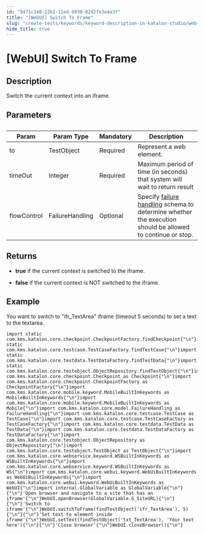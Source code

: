 ```yaml
---
id: "9471c340-22b2-11ed-9930-0242fe3e4a3f"
title: "[WebUI] Switch To Frame"
slug: "create-tests/keywords/keyword-description-in-katalon-studio/web-ui-keywords/webui-switch-to-frame"
hide_title: true
---
```


# <a id="id_0" class="anchor_top_offset"/><a id="ariaid-title1" class="anchor_top_offset"/>[WebUI] Switch To Frame


## <a id="id_0__id_1" class="anchor_top_offset"/>Description

              
<p xmlns="http://www.w3.org/1999/xhtml" className="p">Switch the current context into an iframe.</p> 
      

## <a id="id_0__id_2" class="anchor_top_offset"/>Parameters

              
<table xmlns="http://www.w3.org/1999/xhtml" className="table anchor_top_offset" id="id_0__432c5d2e-5427-4edd-863b-497221655006"><caption /><thead className="thead"><tr className><th className="entry anchor_top_offset" id="id_0__432c5d2e-5427-4edd-863b-497221655006__entry__1">Param</th><th className="entry anchor_top_offset" id="id_0__432c5d2e-5427-4edd-863b-497221655006__entry__2">Param Type</th><th className="entry anchor_top_offset" id="id_0__432c5d2e-5427-4edd-863b-497221655006__entry__3">Mandatory</th><th className="entry anchor_top_offset" id="id_0__432c5d2e-5427-4edd-863b-497221655006__entry__4">Description</th></tr></thead><tbody className="tbody"><tr className><td className="entry" headers="id_0__432c5d2e-5427-4edd-863b-497221655006__entry__1 id_0__432c5d2e-5427-4edd-863b-497221655006__entry__2 id_0__432c5d2e-5427-4edd-863b-497221655006__entry__3 id_0__432c5d2e-5427-4edd-863b-497221655006__entry__4 ">to</td><td className="entry" headers="id_0__432c5d2e-5427-4edd-863b-497221655006__entry__1 id_0__432c5d2e-5427-4edd-863b-497221655006__entry__2 id_0__432c5d2e-5427-4edd-863b-497221655006__entry__3 id_0__432c5d2e-5427-4edd-863b-497221655006__entry__4 ">TestObject</td><td className="entry" headers="id_0__432c5d2e-5427-4edd-863b-497221655006__entry__1 id_0__432c5d2e-5427-4edd-863b-497221655006__entry__2 id_0__432c5d2e-5427-4edd-863b-497221655006__entry__3 id_0__432c5d2e-5427-4edd-863b-497221655006__entry__4 ">Required</td><td className="entry" headers="id_0__432c5d2e-5427-4edd-863b-497221655006__entry__1 id_0__432c5d2e-5427-4edd-863b-497221655006__entry__2 id_0__432c5d2e-5427-4edd-863b-497221655006__entry__3 id_0__432c5d2e-5427-4edd-863b-497221655006__entry__4 ">Represent a web element.</td></tr><tr className><td className="entry" headers="id_0__432c5d2e-5427-4edd-863b-497221655006__entry__1 id_0__432c5d2e-5427-4edd-863b-497221655006__entry__2 id_0__432c5d2e-5427-4edd-863b-497221655006__entry__3 id_0__432c5d2e-5427-4edd-863b-497221655006__entry__4 ">timeOut</td><td className="entry" headers="id_0__432c5d2e-5427-4edd-863b-497221655006__entry__1 id_0__432c5d2e-5427-4edd-863b-497221655006__entry__2 id_0__432c5d2e-5427-4edd-863b-497221655006__entry__3 id_0__432c5d2e-5427-4edd-863b-497221655006__entry__4 ">Integer</td><td className="entry" headers="id_0__432c5d2e-5427-4edd-863b-497221655006__entry__1 id_0__432c5d2e-5427-4edd-863b-497221655006__entry__2 id_0__432c5d2e-5427-4edd-863b-497221655006__entry__3 id_0__432c5d2e-5427-4edd-863b-497221655006__entry__4 ">Required</td><td className="entry" headers="id_0__432c5d2e-5427-4edd-863b-497221655006__entry__1 id_0__432c5d2e-5427-4edd-863b-497221655006__entry__2 id_0__432c5d2e-5427-4edd-863b-497221655006__entry__3 id_0__432c5d2e-5427-4edd-863b-497221655006__entry__4 ">Maximum period of time (in seconds) that system will wait to         return result</td></tr><tr className><td className="entry" headers="id_0__432c5d2e-5427-4edd-863b-497221655006__entry__1 id_0__432c5d2e-5427-4edd-863b-497221655006__entry__2 id_0__432c5d2e-5427-4edd-863b-497221655006__entry__3 id_0__432c5d2e-5427-4edd-863b-497221655006__entry__4 ">flowControl</td><td className="entry" headers="id_0__432c5d2e-5427-4edd-863b-497221655006__entry__1 id_0__432c5d2e-5427-4edd-863b-497221655006__entry__2 id_0__432c5d2e-5427-4edd-863b-497221655006__entry__3 id_0__432c5d2e-5427-4edd-863b-497221655006__entry__4 ">FailureHandling</td><td className="entry" headers="id_0__432c5d2e-5427-4edd-863b-497221655006__entry__1 id_0__432c5d2e-5427-4edd-863b-497221655006__entry__2 id_0__432c5d2e-5427-4edd-863b-497221655006__entry__3 id_0__432c5d2e-5427-4edd-863b-497221655006__entry__4 ">Optional</td><td className="entry" headers="id_0__432c5d2e-5427-4edd-863b-497221655006__entry__1 id_0__432c5d2e-5427-4edd-863b-497221655006__entry__2 id_0__432c5d2e-5427-4edd-863b-497221655006__entry__3 id_0__432c5d2e-5427-4edd-863b-497221655006__entry__4 ">Specify <a className="xref" href="/maintain/configure-failure-handling-settings-in-katalon-studio">failure handling</a> schema to         determine whether the execution should be allowed to continue or         stop.</td></tr></tbody></table> 
      

## <a id="id_0__id_3" class="anchor_top_offset"/>Returns

              
<ul xmlns="http://www.w3.org/1999/xhtml" className="ul"><li className="li">     <p className="p">       <strong className="ph b">true</strong> if the current context is switched to       the iframe.</p>   </li><li className="li">     <p className="p">       <strong className="ph b">false</strong> if the current context is NOT       switched to the iframe.</p>   </li></ul> 
      

## <a id="id_0__id_4" class="anchor_top_offset"/>Example 

              
<p xmlns="http://www.w3.org/1999/xhtml" className="p">You want to switch to "ifr_TextArea" iframe (timeout 5 seconds)   to set a text to the textarea.</p> 
              
<pre xmlns="http://www.w3.org/1999/xhtml" className="pre codeblock"><code>import static com.kms.katalon.core.checkpoint.CheckpointFactory.findCheckpoint{"\n"}import static com.kms.katalon.core.testcase.TestCaseFactory.findTestCase{"\n"}import static com.kms.katalon.core.testdata.TestDataFactory.findTestData{"\n"}import static com.kms.katalon.core.testobject.ObjectRepository.findTestObject{"\n"}import com.kms.katalon.core.checkpoint.Checkpoint as Checkpoint{"\n"}import com.kms.katalon.core.checkpoint.CheckpointFactory as CheckpointFactory{"\n"}import com.kms.katalon.core.mobile.keyword.MobileBuiltInKeywords as MobileBuiltInKeywords{"\n"}import com.kms.katalon.core.mobile.keyword.MobileBuiltInKeywords as Mobile{"\n"}import com.kms.katalon.core.model.FailureHandling as FailureHandling{"\n"}import com.kms.katalon.core.testcase.TestCase as TestCase{"\n"}import com.kms.katalon.core.testcase.TestCaseFactory as TestCaseFactory{"\n"}import com.kms.katalon.core.testdata.TestData as TestData{"\n"}import com.kms.katalon.core.testdata.TestDataFactory as TestDataFactory{"\n"}import com.kms.katalon.core.testobject.ObjectRepository as ObjectRepository{"\n"}import com.kms.katalon.core.testobject.TestObject as TestObject{"\n"}import com.kms.katalon.core.webservice.keyword.WSBuiltInKeywords as WSBuiltInKeywords{"\n"}import com.kms.katalon.core.webservice.keyword.WSBuiltInKeywords as WS{"\n"}import com.kms.katalon.core.webui.keyword.WebUiBuiltInKeywords as WebUiBuiltInKeywords{"\n"}import com.kms.katalon.core.webui.keyword.WebUiBuiltInKeywords as WebUI{"\n"}import internal.GlobalVariable as GlobalVariable{"\n"}{"\n"}'Open browser and navigate to a site that has an iframe'{"\n"}WebUI.openBrowser(GlobalVariable.G_SiteURL){"\n"}{"\n"}'Switch to iframe'{"\n"}WebUI.switchToFrame(findTestObject('ifr_TextArea'), 5){"\n"}{"\n"}'Set text to element inside iframe'{"\n"}WebUI.setText(findTestObject('txt_TextArea'), 'Your text here'){"\n"}{"\n"}'Close browser'{"\n"}WebUI.closeBrowser(){"\n"}</code></pre> 
            
